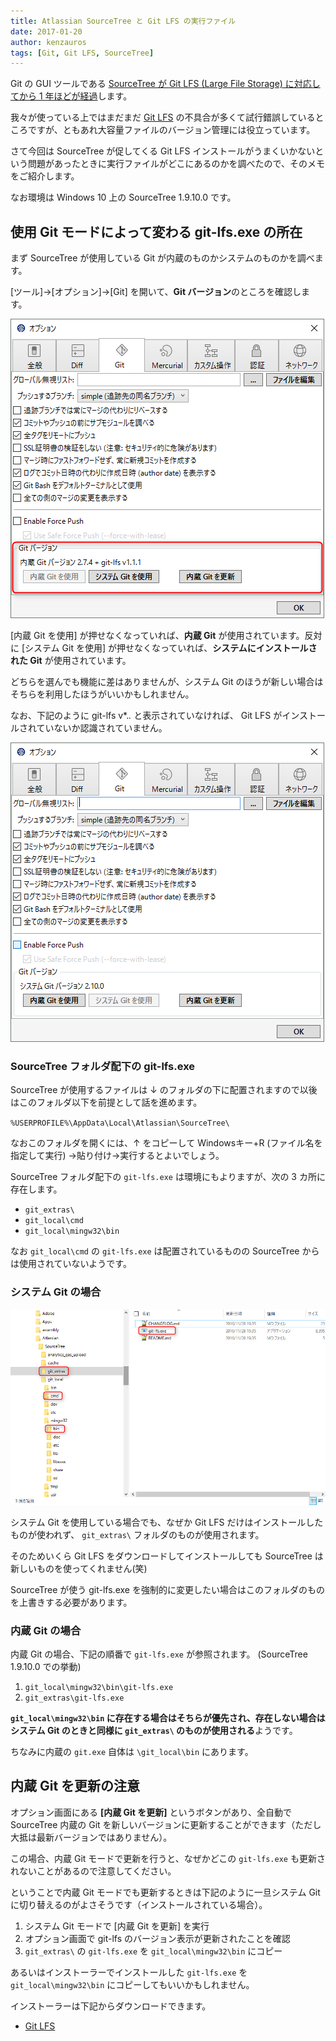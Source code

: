 ```yaml
---
title: Atlassian SourceTree と Git LFS の実行ファイル
date: 2017-01-20
author: kenzauros
tags: [Git, Git LFS, SourceTree]
---
```


Git の GUI ツールである [SourceTree が Git LFS (Large File Storage) に対応してから 1 年ほどが経過](http://japan.blogs.atlassian.com/2016/02/sourcetree-update-atlassian-account-git-lfs-support-ui-refresh-and-more/)します。

我々が使っている上ではまだまだ [Git LFS](https://git-lfs.github.com/) の不具合が多くて試行錯誤しているところですが、ともあれ大容量ファイルのバージョン管理には役立っています。

さて今回は SourceTree が促してくる Git LFS インストールがうまくいかないという問題があったときに実行ファイルがどこにあるのかを調べたので、そのメモをご紹介します。

なお環境は Windows 10 上の SourceTree 1.9.10.0 です。

## 使用 Git モードによって変わる git-lfs.exe の所在

まず SourceTree が使用している Git が内蔵のものかシステムのものかを調べます。

[ツール]→[オプション]→[Git] を開いて、**Git バージョン**のところを確認します。

![](images/git-lfs-exe-in-sourcetree-1.png)

[内蔵 Git を使用] が押せなくなっていれば、**内蔵 Git** が使用されています。反対に [システム Git を使用] が押せなくなっていれば、**システムにインストールされた Git** が使用されています。

どちらを選んでも機能に差はありませんが、システム Git のほうが新しい場合はそちらを利用したほうがいいかもしれません。

なお、下記のように git-lfs v*.*.* と表示されていなければ、 Git LFS がインストールされていないか認識されていません。

![](images/git-lfs-exe-in-sourcetree-2.png)

### SourceTree フォルダ配下の git-lfs.exe

SourceTree が使用するファイルは ↓ のフォルダの下に配置されますので以後はこのフォルダ以下を前提として話を進めます。

`%USERPROFILE%\AppData\Local\Atlassian\SourceTree\`

なおこのフォルダを開くには、↑ をコピーして Windowsキー+R (ファイル名を指定して実行) →貼り付け→実行するとよいでしょう。

SourceTree フォルダ配下の `git-lfs.exe` は環境にもよりますが、次の 3 カ所に存在します。

* `git_extras\`
* `git_local\cmd`
* `git_local\mingw32\bin`

なお `git_local\cmd` の `git-lfs.exe` は配置されているものの SourceTree からは使用されていないようです。

### システム Git の場合

![](images/git-lfs-exe-in-sourcetree-3.png)

システム Git を使用している場合でも、なぜか Git LFS だけはインストールしたものが使われず、 `git_extras\` フォルダのものが使用されます。

そのためいくら Git LFS をダウンロードしてインストールしても SourceTree は新しいものを使ってくれません(笑)

SourceTree が使う git-lfs.exe を強制的に変更したい場合はこのフォルダのものを上書きする必要があります。

### 内蔵 Git の場合

内蔵 Git の場合、下記の順番で `git-lfs.exe` が参照されます。
(SourceTree 1.9.10.0 での挙動)

1. `git_local\mingw32\bin\git-lfs.exe`
2. `git_extras\git-lfs.exe`

**`git_local\mingw32\bin` に存在する場合はそちらが優先され、存在しない場合はシステム Git のときと同様に `git_extras\` のものが使用される**ようです。

ちなみに内蔵の `git.exe` 自体は `\git_local\bin` にあります。

## 内蔵 Git を更新の注意

オプション画面にある **[内蔵 Git を更新]** というボタンがあり、全自動で SourceTree 内蔵の Git を新しいバージョンに更新することができます（ただし大抵は最新バージョンではありません）。

この場合、内蔵 Git モードで更新を行うと、なぜかどこの `git-lfs.exe` も更新されないことがあるので注意してください。

ということで内蔵 Git モードでも更新するときは下記のように一旦システム Git に切り替えるのがよさそうです（インストールされている場合）。

1. システム Git モードで [内蔵 Git を更新] を実行
2. オプション画面で git-lfs のバージョン表示が更新されたことを確認
3. `git_extras\` の `git-lfs.exe` を `git_local\mingw32\bin` にコピー

あるいはインストーラーでインストールした `git-lfs.exe` を `git_local\mingw32\bin` にコピーしてもいいかもしれません。

インストーラーは下記からダウンロードできます。

* [Git LFS](https://git-lfs.github.com/)
